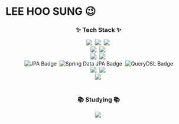 # LEE HOO SUNG 😉

<!--내용 부분-->
<h3 align="center">✨ Tech Stack ✨</h3>
<div align="center">
  <img src="https://img.shields.io/badge/html5-E34F26.svg?style=for-the-badge&logo=html5&logoColor=white" />&nbsp
  <img src="https://img.shields.io/badge/javascript-F7DF1E.svg?style=for-the-badge&logo=javascript&logoColor=20232a" />&nbsp
  <img src="https://img.shields.io/badge/typescript-007ACC.svg?style=for-the-badge&logo=typescript&logoColor=white" />&nbsp
</div>

<div align="center">
  <img src="https://img.shields.io/badge/c++-00599C.svg?&style=for-the-badge&logo=c%2B%2B&logoColor=white" />&nbsp
  <img src="https://img.shields.io/badge/java-%23ED8B00.svg?&style=for-the-badge&logo=openjdk&logoColor=white" />&nbsp
</div>
<div align="center">
  <img src="https://img.shields.io/badge/Spring-6DB33F.svg?&style=for-the-badge&logo=Spring&logoColor=white" />&nbsp
  <img src="https://img.shields.io/badge/springboot-6DB33F.svg?&style=for-the-badge&logo=springboot&logoColor=white" />&nbsp
<div align="center">
  <img src="https://img.shields.io/badge/JPA-2496ED.svg?&style=for-the-badge&logoColor=white" alt="JPA Badge" />&nbsp
  <img src="https://img.shields.io/badge/Spring%20Data%20JPA-2496ED.svg?&style=for-the-badge&logoColor=white" alt="Spring Data JPA Badge" />&nbsp
  <img src="https://img.shields.io/badge/querydsl-2496ED.svg?style=for-the-badge&logoColor=20232a" alt="QueryDSL Badge" />
</div>
<div align="center">
  <img src="https://img.shields.io/badge/mysql-4479A1.svg?&style=for-the-badge&logo=mysql&logoColor=white" />&nbsp
  <img src="https://img.shields.io/badge/redis-DC382D.svg?&style=for-the-badge&logo=redis&logoColor=white" />&nbsp
</div>

<div align="center">
  <img src="https://img.shields.io/badge/Docker-2496ED.svg?&style=for-the-badge&logo=Docker&logoColor=white" />&nbsp
 </div>

<br>

<h3 align="center">📚 Studying 📚</h3>
<div align="center">
  <img src="https://img.shields.io/badge/kubernetes-326CE5.svg?style=for-the-badge&logo=Kubernetes&logoColor=white" />&nbsp
</div>

<br>


<!--
**Hoo-sung/Hoo-sung** is a ✨ _special_ ✨ repository because its `README.md` (this file) appears on your GitHub profile.

Here are some ideas to get you started:

- 🔭 I’m currently working on ...
- 🌱 I’m currently learning ...
- 👯 I’m looking to collaborate on ...
- 🤔 I’m looking for help with ...
- 💬 Ask me about ...
- 📫 How to reach me: ...
- 😄 Pronouns: ...
- ⚡ Fun fact: ...
-->
